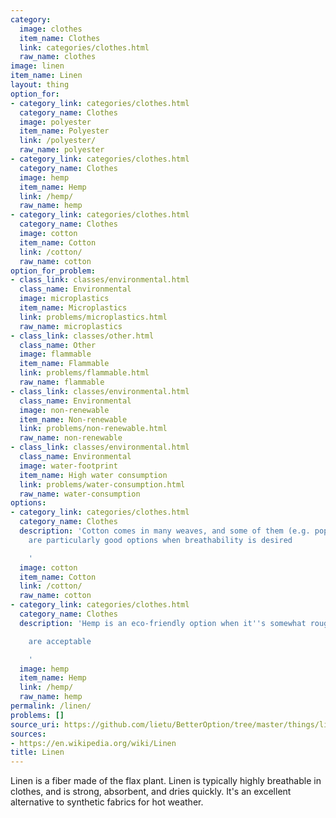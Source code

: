 ```yaml
---
category:
  image: clothes
  item_name: Clothes
  link: categories/clothes.html
  raw_name: clothes
image: linen
item_name: Linen
layout: thing
option_for:
- category_link: categories/clothes.html
  category_name: Clothes
  image: polyester
  item_name: Polyester
  link: /polyester/
  raw_name: polyester
- category_link: categories/clothes.html
  category_name: Clothes
  image: hemp
  item_name: Hemp
  link: /hemp/
  raw_name: hemp
- category_link: categories/clothes.html
  category_name: Clothes
  image: cotton
  item_name: Cotton
  link: /cotton/
  raw_name: cotton
option_for_problem:
- class_link: classes/environmental.html
  class_name: Environmental
  image: microplastics
  item_name: Microplastics
  link: problems/microplastics.html
  raw_name: microplastics
- class_link: classes/other.html
  class_name: Other
  image: flammable
  item_name: Flammable
  link: problems/flammable.html
  raw_name: flammable
- class_link: classes/environmental.html
  class_name: Environmental
  image: non-renewable
  item_name: Non-renewable
  link: problems/non-renewable.html
  raw_name: non-renewable
- class_link: classes/environmental.html
  class_name: Environmental
  image: water-footprint
  item_name: High water consumption
  link: problems/water-consumption.html
  raw_name: water-consumption
options:
- category_link: categories/clothes.html
  category_name: Clothes
  description: 'Cotton comes in many weaves, and some of them (e.g. poplin and seersucker)
    are particularly good options when breathability is desired

    '
  image: cotton
  item_name: Cotton
  link: /cotton/
  raw_name: cotton
- category_link: categories/clothes.html
  category_name: Clothes
  description: 'Hemp is an eco-friendly option when it''s somewhat rougher fibers

    are acceptable

    '
  image: hemp
  item_name: Hemp
  link: /hemp/
  raw_name: hemp
permalink: /linen/
problems: []
source_uri: https://github.com/lietu/BetterOption/tree/master/things/linen.md
sources:
- https://en.wikipedia.org/wiki/Linen
title: Linen
---
```


Linen is a fiber made of the flax plant. Linen is typically highly breathable in clothes, and is strong, absorbent, and dries quickly. It's an excellent alternative to synthetic fabrics for hot weather.